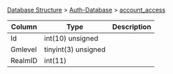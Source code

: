 [Database Structure](Database-Structure) > [Auth-Database](Auth-Database) > [account_access](account_access)

Column | Type | Description
--- | --- | ---
Id | int(10) unsigned | 
Gmlevel | tinyint(3) unsigned | 
RealmID | int(11) | 
